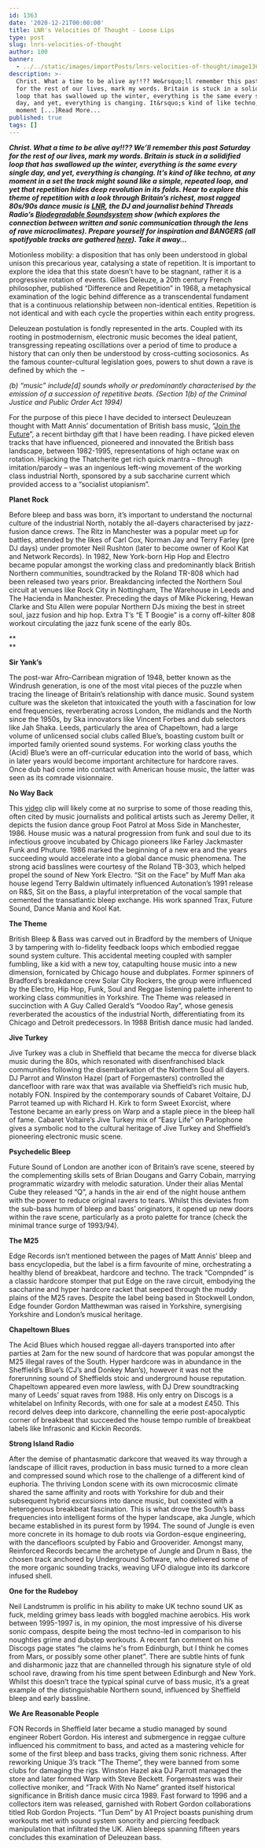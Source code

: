 ```yaml
---
id: 1363
date: '2020-12-21T00:00:00'
title: LNR's Velocities Of Thought - Loose Lips
type: post
slug: lnrs-velocities-of-thought
author: 100
banner:
  - ../../static/images/importPosts/lnrs-velocities-of-thought/image1363.jpeg
description: >-
  Christ. What a time to be alive ay!!?? We&rsquo;ll remember this past Saturday
  for the rest of our lives, mark my words. Britain is stuck in a solidified
  loop that has swallowed up the winter, everything is the same every single
  day, and yet, everything is changing. It&rsquo;s kind of like techno, at any
  moment [...]Read More...
published: true
tags: []
---
```

**_Christ. What a time to be alive ay!!?? We’ll remember this past Saturday for the rest of our lives, mark my words. Britain is stuck in a solidified loop that has swallowed up the winter, everything is the same every single day, and yet, everything is changing. It’s kind of like techno, at any moment in a set the track might sound like a simple, repeated loop, and yet that repetition hides deep revolution in its folds. Hear to explore this theme of repetition with a look through Britain’s richest, most ragged 80s/90s dance music is_** **_[LNR](https://www.instagram.com/lnr_dj/), the DJ and journalist behind Threads Radio’s [Biodegradable Soundsystem](https://www.mixcloud.com/ThreadsRadio/playlists/biodegradable-soundsystem/) show (which explores the connection between written and sonic communication through the lens of rave microclimates). Prepare yourself for inspiration and BANGERS (all spotifyable tracks are gathered [here](https://open.spotify.com/playlist/18haTk5lpysoRkxECKu78L)). Take it away…_**

Motionless mobility: a disposition that has only been understood in global unison this precarious year, catalysing a state of repetition. It is important to explore the idea that this state doesn’t have to be stagnant, rather it is a progressive rotation of events. Gilles Deleuze, a 20th century French philosopher, published “Difference and Repetition” in 1968, a metaphysical examination of the logic behind difference as a transcendental fundament that is a continuous relationship between non-identical entities. Repetition is not identical and with each cycle the properties within each entity progress.

Deleuzean postulation is fondly represented in the arts. Coupled with its rooting in postmodernism, electronic music becomes the ideal patient, transgressing repeating oscillations over a period of time to produce a history that can only then be understood by cross-cutting sociosonics. As the famous counter-cultural legislation goes, powers to shut down a rave is defined by which the  – 

_(b) “music” include\[d\] sounds wholly or predominantly characterised by the emission of a succession of repetitive beats. (Section 1(b) of the Criminal Justice and Public Order Act 1994)_

For the purpose of this piece I have decided to intersect Deuleuzean thought with Matt Annis’ documentation of British bass music, “[Join the Future](https://velocitypress.uk/product/join-the-future-book/)”, a recent birthday gift that I have been reading. I have picked eleven tracks that have influenced, pioneered and innovated the British bass landscape, between 1982-1995, representations of high octane wax on rotation. Hijacking the Thatcherite get rich quick mantra – through imitation/parody – was an ingenious left-wing movement of the working class industrial North, sponsored by a sub saccharine current which provided access to a “socialist utopianism”.

**Planet Rock**

Before bleep and bass was born, it’s important to understand the nocturnal culture of the industrial North, notably the all-dayers characterised by jazz-fusion dance crews. The Ritz in Manchester was a popular meet up for battles, attended by the likes of Carl Cox, Norman Jay and Terry Farley (pre DJ days) under promoter Neil Rushton (later to become owner of Kool Kat and Network Records). In 1982, New York-born Hip Hop and Electro became popular amongst the working class and predominantly black British Northern communities, soundtracked by the Roland TR-808 which had been released two years prior. Breakdancing infected the Northern Soul circuit at venues like Rock City in Nottingham, The Warehouse in Leeds and The Hacienda in Manchester. Preceding the days of Mike Pickering, Hewan Clarke and Stu Allen were popular Northern DJs mixing the best in street soul, jazz fusion and hip hop. Extra T’s “E T Boogie” is a corny off-kilter 808 workout circulating the jazz funk scene of the early 80s.

**  
[](https://www.youtube.com/watch?v=UjovpY49E6A&list=PL3o37nQQj4j4tAwpumhZT1oaaBf4-wFNy&index=2)**

**Sir Yank’s**

The post-war Afro-Carribean migration of 1948, better known as the Windrush generation, is one of the most vital pieces of the puzzle when tracing the lineage of Britain’s relationship with dance music. Sound system culture was the skeleton that intoxicated the youth with a fascination for low end frequencies, reverberating across London, the midlands and the North since the 1950s, by Ska innovators like Vincent Forbes and dub selectors like Jah Shaka. Leeds, particularly the area of Chapeltown, had a large volume of unlicensed social clubs called Blue’s, boasting custom built or imported family oriented sound systems. For working class youths the (Acid) Blue’s were an off-curricular education into the world of bass, which in later years would become important architecture for hardcore raves. Once dub had come into contact with American house music, the latter was seen as its comrade visionnaire.

**No Way Back**

This [video](https://www.youtube.com/watch?v=46jB4yohiKA) clip will likely come at no surprise to some of those reading this, often cited by music journalists and political artists such as Jeremy Deller, it depicts the fusion dance group Foot Patrol at Moss Side in Manchester, 1986. House music was a natural progression from funk and soul due to its infectious groove incubated by Chicago pioneers like Farley Jackmaster Funk and Phuture. 1986 marked the beginning of a new era and the years succeeding would accelerate into a global dance music phenomena. The strong acid basslines were courtesy of the Roland TB-303, which helped propel the sound of New York Electro. “Sit on the Face” by Muff Man aka house legend Terry Baldwin ultimately influenced Autonation’s 1991 release on R&S, Sit on the Bass, a playful interpretation of the vocal sample that cemented the transatlantic bleep exchange. His work spanned Trax, Future Sound, Dance Mania and Kool Kat.

[](https://www.youtube.com/watch?v=nrs3ZFQqxug&feature=emb_title)

**The Theme**

British Bleep & Bass was carved out in Bradford by the members of Unique 3 by tampering with lo-fidelity feedback loops which embodied reggae sound system culture. This accidental meeting coupled with sampler fumbling, like a kid with a new toy, catapulting house music into a new dimension, fornicated by Chicago house and dubplates. Former spinners of Bradford’s breakdance crew Solar City Rockers, the group were influenced by the Electro, Hip Hop, Funk, Soul and Reggae listening palette inherent to working class communities in Yorkshire. The Theme was released in succinction with A Guy Called Gerald’s “Voodoo Ray”, whose genesis reverberated the acoustics of the industrial North, differentiating from its Chicago and Detroit predecessors. In 1988 British dance music had landed.

**Jive Turkey**

Jive Turkey was a club in Sheffield that became the mecca for diverse black music during the 80s, which resonated with disenfranchised black communities following the disembarkation of the Northern Soul all dayers. DJ Parrot and Winston Hazel (part of Forgemasters) controlled the dancefloor with rare wax that was available via Sheffield’s rich music hub, notably FON. Inspired by the contemporary sounds of Cabaret Voltaire, DJ Parrot teamed up with Richard H. Kirk to form Sweet Exorcist, where Testone became an early press on Warp and a staple piece in the bleep hall of fame. Cabaret Voltaire’s Jive Turkey mix of “Easy Life” on Parlophone gives a symbolic nod to the cultural heritage of Jive Turkey and Sheffield’s pioneering electronic music scene.

[](https://www.youtube.com/watch?v=rWngRHFx54g)

**Psychedelic Bleep**

Future Sound of London are another icon of Britain’s rave scene, steered by the complementing skills sets of Brian Dougans and Garry Cobain, marrying programmatic wizardry with melodic saturation. Under their alias Mental Cube they released “Q”, a hands in the air end of the night house anthem with the power to reduce original ravers to tears. Whilst this deviates from the sub-bass humm of bleep and bass’ originators, it opened up new doors within the rave scene, particularly as a proto palette for trance (check the minimal trance surge of 1993/94).

  
[](https://www.youtube.com/watch?v=xy5KTWDyKGw)

**The M25**

Edge Records isn’t mentioned between the pages of Matt Annis’ bleep and bass encyclopedia, but the label is a firm favourite of mine, orchestrating a healthy blend of breakbeat, hardcore and techno. The track “Compnded” is a classic hardcore stomper that put Edge on the rave circuit, embodying the saccharine and hyper hardcore racket that seeped through the muddy plains of the M25 raves. Despite the label being based in Stockwell London, Edge founder Gordon Matthewman was raised in Yorkshire, synergising Yorkshire and London’s musical heritage.

**Chapeltown Blues**

The Acid Blues which housed reggae all-dayers transported into after parties at 2am for the new sound of hardcore that was popular amongst the M25 illegal raves of the South. Hyper hardcore was in abundance in the Sheffield’s Blue’s (CJ’s and Donkey Man’s), however it was not the forerunning sound of Sheffields stoic and underground house reputation. Chapeltown appeared even more lawless, with DJ Drew soundtracking many of Leeds’ squat raves from 1988. His only entry on Discogs is a whitelabel on Infinity Records, with one for sale at a modest £450. This record delves deep into darkcore, channelling the eerie post-apocalyptic corner of breakbeat that succeeded the house tempo rumble of breakbeat labels like Infrasonic and Kickin Records.

[](https://www.youtube.com/watch?v=kI4Y8Y2ZC_g&feature=emb_title)

**Strong Island Radio**

After the demise of phantasmatic darkcore that weaved its way through a landscape of illicit raves, production in bass music turned to a more clean and compressed sound which rose to the challenge of a different kind of euphoria. The thriving London scene with its own microcosmic climate shared the same affinity and roots with Yorkshire for dub and their subsequent hybrid excursions into dance music, but coexisted with a heterogenous breakbeat fascination. This is what drove the South’s bass frequencies into intelligent forms of the hyper landscape, aka Jungle, which became established in its purest form by 1994. The sound of Jungle is even more concrete in its homage to dub roots via Gordon-esque engineering, with the dancefloors sculpted by Fabio and Grooverider. Amongst many, Reinforced Records became the archetype of Jungle and Drum n Bass, the chosen track anchored by Underground Software, who delivered some of the more organic sounding tracks, weaving UFO dialogue into its darkcore infused shell.

[](https://www.youtube.com/watch?v=vlREm4HGGmY&feature=emb_title)

**One for the Rudeboy**

Neil Landstrumm is prolific in his ability to make UK techno sound UK as fuck, melding grimey bass leads with boggled machine aerobics. His work between 1995-1997 is, in my opinion, the most impressive of his diverse sonic compass, despite being the most techno-led in comparison to his noughties grime and dubstep workouts. A recent fan comment on his Discogs page states “he claims he's from Edinburgh, but I think he comes from Mars, or possibly some other planet”. There are subtle hints of funk and disharmonic jazz that are channelled through his signature style of old school rave, drawing from his time spent between Edinburgh and New York. Whilst this doesn’t trace the typical spinal curve of bass music, it’s a great example of the distinguishable Northern sound, influenced by Sheffield bleep and early bassline. 

  
[](https://www.youtube.com/watch?v=sjaRA-zDmVI&feature=emb_title)

**We Are Reasonable People**

FON Records in Sheffield later became a studio managed by sound engineer Robert Gordon. His interest and submergence in reggae culture influenced his commitment to bass, and acted as a mastering vehicle for some of the first bleep and bass tracks, giving them sonic richness. After reworking Unique 3’s track “The Theme”, they were banned from some clubs for damaging the rigs. Winston Hazel aka DJ Parrott managed the store and later formed Warp with Steve Beckett. Forgemasters was their collective moniker, and “Track With No Name” granted itself historical significance in British dance music circa 1989. Fast forward to 1996 and a collectors item was released, garnished with Robert Gordon collaborations titled Rob Gordon Projects. “Tun Dem” by A1 Project boasts punishing drum workouts met with sound system sonority and piercing feedback manipulation that infiltrated the UK. Alien bleeps spanning fifteen years concludes this examination of Deleuzean bass.